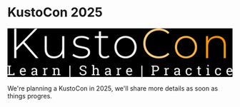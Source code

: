 # KustoCon 2025

 ![KustoCon](../Logo/kustocon_logo.png)

 We're planning a KustoCon in 2025, we'll share more details as soon as things progres.
